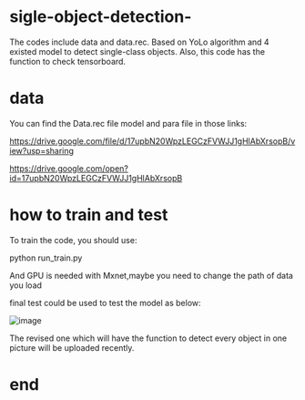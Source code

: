 # sigle-object-detection-

The codes include data and data.rec. Based on YoLo algorithm and 4 existed model to detect single-class objects.
Also, this code has the function to check tensorboard.

# data

You can find the Data.rec file model and para file in those links:

https://drive.google.com/file/d/17upbN20WpzLEGCzFVWJJ1gHlAbXrsopB/view?usp=sharing

https://drive.google.com/open?id=17upbN20WpzLEGCzFVWJJ1gHlAbXrsopB



# how to train and test

To train the code, you should use:

python run_train.py

And GPU is needed with Mxnet,maybe you need to change the path of data you load

final test could be used to test the model as below:

![image](https://github.com/YunchuZhang/single-class-object-detection/blob/master/cat%20result.jpg)


The revised one which will have the function to detect every object in one picture will be uploaded recently.

# end
